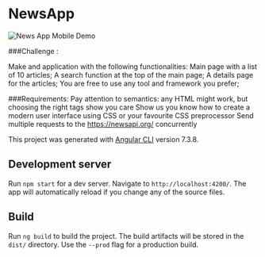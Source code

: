 # NewsApp

![News App Mobile Demo](https://i.imgur.com/tvyjoxo.gif)

###Challenge :

Make and application with the following functionalities:
Main page with a list of 10 articles;
A search function at the top of the main page;
A details page for the articles;
You are free to use any tool and framework you prefer;

###Requirements:
Pay attention to semantics: any HTML might work, but choosing the right tags show you care
Show us you know how to create a modern user interface using CSS or your favourite CSS preprocessor
Send multiple requests to the https://newsapi.org/ concurrently

This project was generated with [Angular CLI](https://github.com/angular/angular-cli) version 7.3.8.

## Development server

Run `npm start` for a dev server. Navigate to `http://localhost:4200/`. The app will automatically reload if you change any of the source files.


## Build

Run `ng build` to build the project. The build artifacts will be stored in the `dist/` directory. Use the `--prod` flag for a production build.

